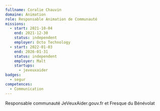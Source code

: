 ```yaml
---
fullname: Coralie Chauvin
domaine: Animation
role: Responsable Animation de Communauté
missions:
  - start: 2021-10-04
    end: 2021-12-30
    status: independent
    employer: Octo Technology
  - start: 2022-01-03
    end: 2026-01-31
    status: independent
    employer: Malt
    startups:
      - jeveuxaider
badges:
  - segur
competences:
  - Communication
---
```

Responsable communauté JeVeuxAider.gouv.fr et Fresque du Bénévolat